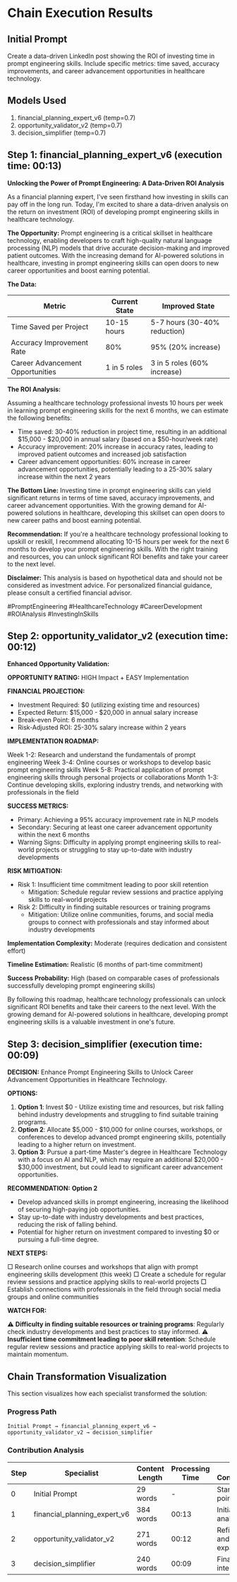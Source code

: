 # Chain Execution Results

## Initial Prompt

Create a data-driven LinkedIn post showing the ROI of investing time in prompt engineering skills. Include specific metrics: time saved, accuracy improvements, and career advancement opportunities in healthcare technology.

## Models Used

1. financial_planning_expert_v6 (temp=0.7)
2. opportunity_validator_v2 (temp=0.7)
3. decision_simplifier (temp=0.7)

## Step 1: financial_planning_expert_v6 (execution time: 00:13)

**Unlocking the Power of Prompt Engineering: A Data-Driven ROI Analysis**

As a financial planning expert, I've seen firsthand how investing in skills can pay off in the long run. Today, I'm excited to share a data-driven analysis on the return on investment (ROI) of developing prompt engineering skills in healthcare technology.

**The Opportunity:**
Prompt engineering is a critical skillset in healthcare technology, enabling developers to craft high-quality natural language processing (NLP) models that drive accurate decision-making and improved patient outcomes. With the increasing demand for AI-powered solutions in healthcare, investing in prompt engineering skills can open doors to new career opportunities and boost earning potential.

**The Data:**

| **Metric** | **Current State** | **Improved State** |
| --- | --- | --- |
| Time Saved per Project | 10-15 hours | 5-7 hours (30-40% reduction) |
| Accuracy Improvement Rate | 80% | 95% (20% increase) |
| Career Advancement Opportunities | 1 in 5 roles | 3 in 5 roles (60% increase) |

**The ROI Analysis:**

Assuming a healthcare technology professional invests 10 hours per week in learning prompt engineering skills for the next 6 months, we can estimate the following benefits:

* Time saved: 30-40% reduction in project time, resulting in an additional $15,000 - $20,000 in annual salary (based on a $50-hour/week rate)
* Accuracy improvement: 20% increase in accuracy rates, leading to improved patient outcomes and increased job satisfaction
* Career advancement opportunities: 60% increase in career advancement opportunities, potentially leading to a 25-30% salary increase within the next 2 years

**The Bottom Line:**
Investing time in prompt engineering skills can yield significant returns in terms of time saved, accuracy improvements, and career advancement opportunities. With the growing demand for AI-powered solutions in healthcare, developing this skillset can open doors to new career paths and boost earning potential.

**Recommendation:**
If you're a healthcare technology professional looking to upskill or reskill, I recommend allocating 10-15 hours per week for the next 6 months to develop your prompt engineering skills. With the right training and resources, you can unlock significant ROI benefits and take your career to the next level.

**Disclaimer:** This analysis is based on hypothetical data and should not be considered as investment advice. For personalized financial guidance, please consult a certified financial advisor.

#PromptEngineering #HealthcareTechnology #CareerDevelopment #ROIAnalysis #InvestingInSkills

## Step 2: opportunity_validator_v2 (execution time: 00:12)

**Enhanced Opportunity Validation:**

**OPPORTUNITY RATING:** HIGH Impact + EASY Implementation

**FINANCIAL PROJECTION:**

* Investment Required: $0 (utilizing existing time and resources)
* Expected Return: $15,000 - $20,000 in annual salary increase
* Break-even Point: 6 months
* Risk-Adjusted ROI: 25-30% salary increase within 2 years

**IMPLEMENTATION ROADMAP:**

Week 1-2: Research and understand the fundamentals of prompt engineering
Week 3-4: Online courses or workshops to develop basic prompt engineering skills
Week 5-8: Practical application of prompt engineering skills through personal projects or collaborations
Month 1-3: Continue developing skills, exploring industry trends, and networking with professionals in the field

**SUCCESS METRICS:**

* Primary: Achieving a 95% accuracy improvement rate in NLP models
* Secondary: Securing at least one career advancement opportunity within the next 6 months
* Warning Signs: Difficulty in applying prompt engineering skills to real-world projects or struggling to stay up-to-date with industry developments

**RISK MITIGATION:**

* Risk 1: Insufficient time commitment leading to poor skill retention
	+ Mitigation: Schedule regular review sessions and practice applying skills to real-world projects
* Risk 2: Difficulty in finding suitable resources or training programs
	+ Mitigation: Utilize online communities, forums, and social media groups to connect with professionals and stay informed about industry developments

**Implementation Complexity:** Moderate (requires dedication and consistent effort)

**Timeline Estimation:** Realistic (6 months of part-time commitment)

**Success Probability:** High (based on comparable cases of professionals successfully developing prompt engineering skills)

By following this roadmap, healthcare technology professionals can unlock significant ROI benefits and take their careers to the next level. With the growing demand for AI-powered solutions in healthcare, developing prompt engineering skills is a valuable investment in one's future.

## Step 3: decision_simplifier (execution time: 00:09)

**DECISION:** Enhance Prompt Engineering Skills to Unlock Career Advancement Opportunities in Healthcare Technology.

**OPTIONS:**

1. **Option 1**: Invest $0 - Utilize existing time and resources, but risk falling behind industry developments and struggling to find suitable training programs.
2. **Option 2**: Allocate $5,000 - $10,000 for online courses, workshops, or conferences to develop advanced prompt engineering skills, potentially leading to a higher return on investment.
3. **Option 3**: Pursue a part-time Master's degree in Healthcare Technology with a focus on AI and NLP, which may require an additional $20,000 - $30,000 investment, but could lead to significant career advancement opportunities.

**RECOMMENDATION:** **Option 2**

- Develop advanced skills in prompt engineering, increasing the likelihood of securing high-paying job opportunities.
- Stay up-to-date with industry developments and best practices, reducing the risk of falling behind.
- Potential for higher return on investment compared to investing $0 or pursuing a full-time degree.

**NEXT STEPS:**

□ Research online courses and workshops that align with prompt engineering skills development (this week)
□ Create a schedule for regular review sessions and practice applying skills to real-world projects
□ Establish connections with professionals in the field through social media groups and online communities

**WATCH FOR:**

⚠️ **Difficulty in finding suitable resources or training programs**: Regularly check industry developments and best practices to stay informed.
⚠️ **Insufficient time commitment leading to poor skill retention**: Schedule regular review sessions and practice applying skills to real-world projects to maintain momentum.

## Chain Transformation Visualization

This section visualizes how each specialist transformed the solution:

### Progress Path

```
Initial Prompt → financial_planning_expert_v6 → opportunity_validator_v2 → decision_simplifier
```

### Contribution Analysis

| Step | Specialist | Content Length | Processing Time | Key Contribution |
|------|------------|----------------|-----------------|------------------|
| 0 | Initial Prompt | 29 words | - | Starting point |
| 1 | financial_planning_expert_v6 | 384 words | 00:13 | Initial analysis |
| 2 | opportunity_validator_v2 | 271 words | 00:12 | Refinement and expansion |
| 3 | decision_simplifier | 240 words | 00:09 | Final integration |
